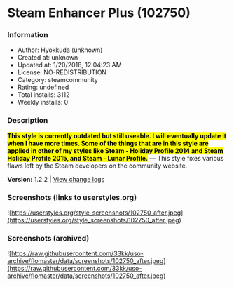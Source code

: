 # Steam Enhancer Plus (102750)

### Information
- Author: Hyokkuda (unknown)
- Created at: unknown
- Updated at: 1/20/2018, 12:04:23 AM
- License: NO-REDISTRIBUTION
- Category: steamcommunity
- Rating: undefined
- Total installs: 3112
- Weekly installs: 0


### Description
<mark><b>This style is currently outdated but still useable. I will eventually update it when I have more times. Some of the things that are in this style are applied in other of my styles like Steam - Holiday Profile 2014 and Steam Holiday Profile 2015, and Steam - Lunar Profile.</b></mark> ― This style fixes various flaws left by the Steam developers on the community website.

<b>Version:</b> 1.2.2 | <a href="https://docs.google.com/document/d/1R-6ehujyRFkzdTLRtmNEsoNobRMp8dy1DzB-6Sl3B4U/pub">View change logs</a>


### Screenshots (links to userstyles.org)
![https://userstyles.org/style_screenshots/102750_after.jpeg](https://userstyles.org/style_screenshots/102750_after.jpeg)


### Screenshots (archived)
![https://raw.githubusercontent.com/33kk/uso-archive/flomaster/data/screenshots/102750_after.jpeg](https://raw.githubusercontent.com/33kk/uso-archive/flomaster/data/screenshots/102750_after.jpeg)

